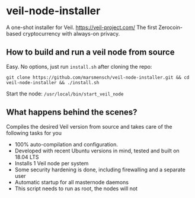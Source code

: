 # veil-node-installer

A one-shot installer for Veil. https://veil-project.com/ The first Zerocoin-based cryptocurrency with always-on privacy.

## How to build and run a veil node from source

Easy. No options, just run `install.sh` after cloning the repo:

`git clone https://github.com/marsmensch/veil-node-installer.git && cd veil-node-installer && ./install.sh`

Start the node:
`/usr/local/bin/start_veil_node`

## What happens behind the scenes?

Compiles the desired Veil version from source and takes care of the following tasks for you

* 100% auto-compilation and configuration. 
* Developed with recent Ubuntu versions in mind, tested and built on 18.04 LTS 
* Installs 1 Veil node per system
* Some security hardening is done, including firewalling and a separate user
* Automatic startup for all masternode daemons
* This script needs to run as root, the nodes will not
